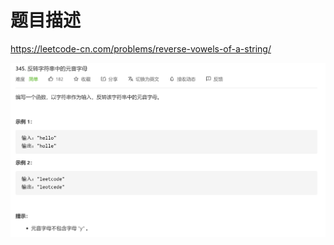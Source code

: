 # 题目描述 
https://leetcode-cn.com/problems/reverse-vowels-of-a-string/

<img src="https://github.com/gyafen/leetcode/blob/master/%E6%AF%8F%E6%97%A5%E4%B8%80%E9%A2%98_2021%E5%B9%B408%E6%9C%88/19/%E9%A2%98%E7%9B%AE%E6%8F%8F%E8%BF%B0.png?raw=true" style="zoom: 50%;" />

